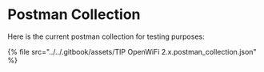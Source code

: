 # Postman Collection

Here is the current postman collection for testing purposes:

{% file src="../../.gitbook/assets/TIP OpenWiFi 2.x.postman_collection.json" %}
